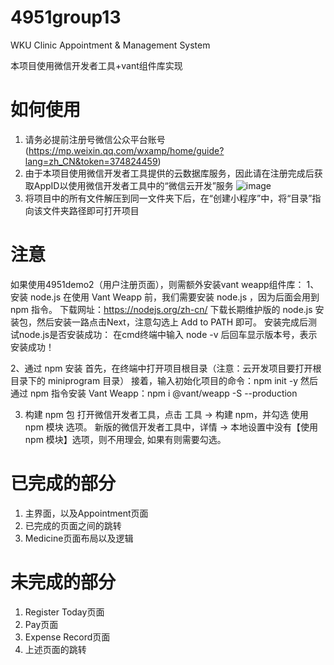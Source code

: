 # 4951group13
WKU Clinic Appointment & Management System

本项目使用微信开发者工具+vant组件库实现

# 如何使用
1. 请务必提前注册号微信公众平台账号(https://mp.weixin.qq.com/wxamp/home/guide?lang=zh_CN&token=374824459)
2. 由于本项目使用微信开发者工具提供的云数据库服务，因此请在注册完成后获取AppID以使用微信开发者工具中的“微信云开发”服务
![image](https://user-images.githubusercontent.com/75212308/232187344-540881b3-510f-4215-a6c0-956c87ca14ac.png)
3. 将项目中的所有文件解压到同一文件夹下后，在“创建小程序”中，将“目录”指向该文件夹路径即可打开项目

# 注意 
如果使用4951demo2（用户注册页面），则需额外安装vant weapp组件库：
1、安装 node.js
在使用 Vant Weapp 前，我们需要安装 node.js ，因为后面会用到 npm 指令。
下载网址：https://nodejs.org/zh-cn/
下载长期维护版的 node.js 安装包，然后安装一路点击Next，注意勾选上 Add to PATH 即可。
安装完成后测试node.js是否安装成功：
在cmd终端中输入 node -v 后回车显示版本号，表示安装成功！

2、通过 npm 安装
首先，在终端中打开项目根目录（注意：云开发项目要打开根目录下的 miniprogram 目录）
接着，输入初始化项目的命令：npm init -y
然后通过 npm 指令安装 Vant Weapp：npm i @vant/weapp -S --production

3. 构建 npm 包
打开微信开发者工具，点击 工具 -> 构建 npm，并勾选 使用 npm 模块 选项。
新版的微信开发者工具中，详情 -> 本地设置中没有【使用 npm 模块】选项，则不用理会, 如果有则需要勾选。

# 已完成的部分
1. 主界面，以及Appointment页面
2. 已完成的页面之间的跳转
3. Medicine页面布局以及逻辑

# 未完成的部分
1. Register Today页面
2. Pay页面
3. Expense Record页面
4. 上述页面的跳转
